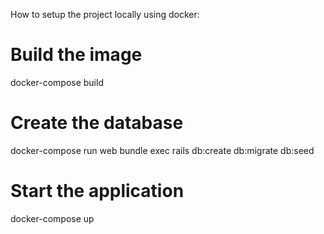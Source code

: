 How to setup the project locally using docker:

# Build the image
docker-compose build

# Create the database
docker-compose run web bundle exec rails db:create db:migrate db:seed

# Start the application
docker-compose up
